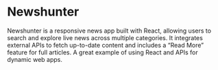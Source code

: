 # Newshunter
Newshunter is a responsive news app built with React, allowing users to search and explore live news across multiple categories. It integrates external APIs to fetch up-to-date content and includes a “Read More” feature for full articles. A great example of using React and APIs for dynamic web apps.
